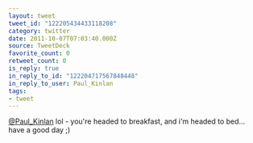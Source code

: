 ```yaml
---
layout: tweet
tweet_id: "122205434433118208"
category: twitter
date: 2011-10-07T07:03:40.000Z
source: TweetDeck
favorite_count: 0
retweet_count: 0
is_reply: true
in_reply_to_id: "122204717567848448"
in_reply_to_user: Paul_Kinlan
tags:
- tweet
---
```


[@Paul_Kinlan](https://twitter.com/@Paul_Kinlan) lol - you're headed to breakfast, and i'm headed to bed... have a good day ;)
